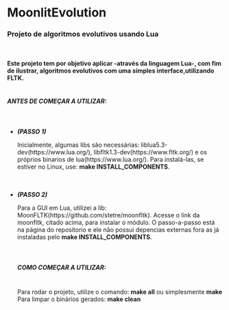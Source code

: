 <h1>MoonlitEvolution</h1>
<h3>Projeto de algoritmos evolutivos usando Lua</h3>
<br><br>
<strong>Este projeto tem por objetivo aplicar -através da linguagem Lua-, com fim de ilustrar, algoritmos evolutivos com uma simples interface,utilizando FLTK.</strong>
<br><br>
<h5>ANTES DE COMEÇAR A UTILIZAR:</h5>
<br>
<ul>
<li><em><strong>(PASSO 1)</strong></em></p>
Inicialmente, algumas libs são necessárias: liblua5.3-dev(https://www.lua.org/), libfltk1.3-dev(https://www.fltk.org/) e os próprios binarios de lua(https://www.lua.org/). Para instalá-las, se estiver no Linux, use: <strong>make INSTALL_COMPONENTS</strong>.
</li>
<br><br>
<li>
<p><em><strong>(PASSO 2)</strong></em></p>
Para a GUI em Lua, utilizei a lib: MoonFLTK(https://github.com/stetre/moonfltk). Acesse o link da moonfltk, citado acima, para instalar o módulo. O passo-a-passo está na página do repositorio e ele não possui depencias externas fora as já instaladas pelo <strong>make INSTALL_COMPONENTS</strong>.
</li>
<br><br>
<h5>COMO COMEÇAR A UTILIZAR:</h5>
<br>
Para rodar o projeto, utilize o comando: <strong>make all</strong> ou simplesmente <strong>make</strong>
Para limpar o binários gerados: <strong>make clean</strong>
